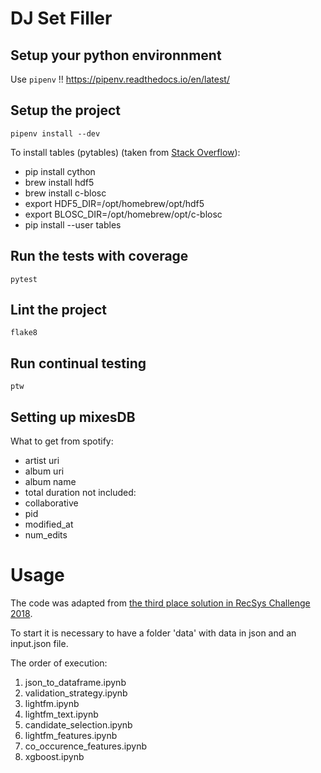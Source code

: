 # DJ Set Filler


## Setup your python environnment

Use `pipenv` !! https://pipenv.readthedocs.io/en/latest/

## Setup the project

`pipenv install --dev`

To install tables (pytables) (taken from [Stack Overflow](https://stackoverflow.com/questions/73029883/could-not-find-hdf5-installation-for-pytables-on-m1-mac/74276925#74276925)):
* pip install cython
* brew install hdf5 
* brew install c-blosc 
* export HDF5_DIR=/opt/homebrew/opt/hdf5 
* export BLOSC_DIR=/opt/homebrew/opt/c-blosc 
* pip install --user tables
 


## Run the tests with coverage
`pytest`

## Lint the project

`flake8`

## Run continual testing

`ptw`



## Setting up mixesDB
What to get from spotify:
* artist uri 
* album uri 
* album name 
* total duration
not included:
* collaborative
* pid
* modified_at
* num_edits



# Usage
The code was adapted from [the third place solution in RecSys Challenge 2018](https://github.com/VasiliyRubtsov/recsys2018).

To start it is necessary to have a folder 'data' with data in json and an input.json file.

The order of execution:
1) json_to_dataframe.ipynb
2) validation_strategy.ipynb
3) lightfm.ipynb
4) lightfm_text.ipynb
5) candidate_selection.ipynb
6) lightfm_features.ipynb
7) co_occurence_features.ipynb
8) xgboost.ipynb
